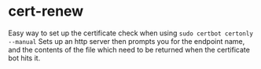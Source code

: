 # cert-renew
Easy way to set up the certificate check when using `sudo certbot certonly --manual`
Sets up an http server then prompts you for the endpoint name, and the contents of the file which need to be returned when the certificate bot hits it.
